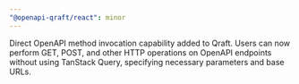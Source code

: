 ```yaml
---
"@openapi-qraft/react": minor
---
```


Direct OpenAPI method invocation capability added to Qraft. Users can now perform GET, POST, and other HTTP operations on OpenAPI endpoints without using TanStack Query, specifying necessary parameters and base URLs.
